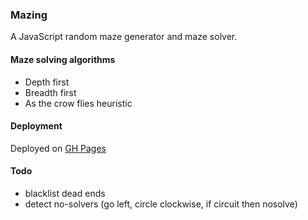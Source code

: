 
### Mazing

A JavaScript random maze generator and maze solver.


#### Maze solving algorithms

- Depth first
- Breadth first
- As the crow flies heuristic

#### Deployment

Deployed on [GH Pages](https://puzzleduck.github.io/mazing/index.html)

#### Todo

- blacklist dead ends
- detect no-solvers (go left, circle clockwise, if circuit then nosolve)
